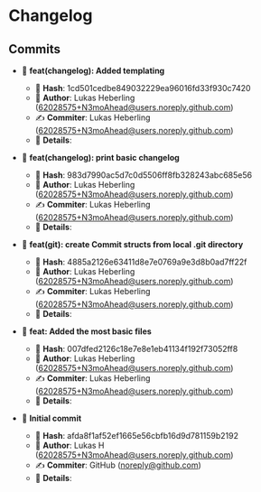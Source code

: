 # Changelog

## Commits

- 🔧 **feat(changelog): Added templating** 
  - 📅 **Hash**: 1cd501cedbe849032229ea96016fd33f930c7420
  - 👤 **Author**: Lukas Heberling (62028575+N3moAhead@users.noreply.github.com)
  - ✍️ **Commiter**: Lukas Heberling (62028575+N3moAhead@users.noreply.github.com)
  - 📝 **Details**: 
    
- 🔧 **feat(changelog): print basic changelog** 
  - 📅 **Hash**: 983d7990ac5d7c0d5506ff8fb328243abc685e56
  - 👤 **Author**: Lukas Heberling (62028575+N3moAhead@users.noreply.github.com)
  - ✍️ **Commiter**: Lukas Heberling (62028575+N3moAhead@users.noreply.github.com)
  - 📝 **Details**: 
    
- 🔧 **feat(git): create Commit structs from local .git directory** 
  - 📅 **Hash**: 4885a2126e63411d8e7e0769a9e3d8b0ad7ff22f
  - 👤 **Author**: Lukas Heberling (62028575+N3moAhead@users.noreply.github.com)
  - ✍️ **Commiter**: Lukas Heberling (62028575+N3moAhead@users.noreply.github.com)
  - 📝 **Details**: 
    
- 🔧 **feat: Added the most basic files** 
  - 📅 **Hash**: 007dfed2126c18e7e8e1eb41134f192f73052ff8
  - 👤 **Author**: Lukas Heberling (62028575+N3moAhead@users.noreply.github.com)
  - ✍️ **Commiter**: Lukas Heberling (62028575+N3moAhead@users.noreply.github.com)
  - 📝 **Details**: 
    
- 🔧 **Initial commit** 
  - 📅 **Hash**: afda8f1af52ef1665e56cbfb16d9d781159b2192
  - 👤 **Author**: Lukas H (62028575+N3moAhead@users.noreply.github.com)
  - ✍️ **Commiter**: GitHub (noreply@github.com)
  - 📝 **Details**: 
    
